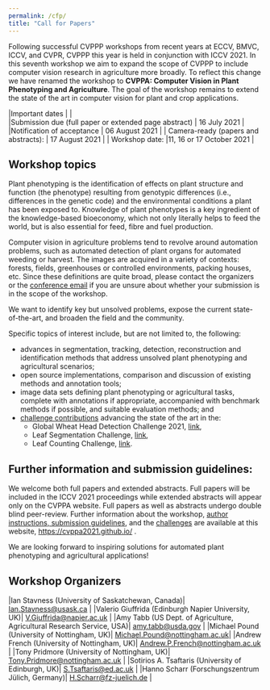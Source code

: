 ```yaml
---
permalink: /cfp/
title: "Call for Papers"
---
```



Following successful CVPPP workshops from recent years at ECCV, BMVC, ICCV, and CVPR, CVPPP this year is held in conjunction with ICCV 2021. In this seventh workshop we aim to expand the scope of CVPPP to include computer vision research in agriculture more broadly. To reflect this change we have renamed the workshop to **CVPPA: Computer Vision in Plant Phenotyping and Agriculture**. The goal of the workshop remains to extend the state of the art in computer vision for plant and crop applications. 

|Important dates       |       |      
|Submission due (full paper or extended page abstract) |   16 July 2021 |
|Notification of acceptance |  06 August 2021 |
| Camera-ready (papers and abstracts): | 17 August 2021 |
| Workshop date: |11, 16 or 17 October 2021 |
 
## Workshop topics
 
Plant phenotyping is the identification of effects on plant structure and function (the phenotype) resulting from genotypic differences (i.e., differences in the genetic code) and the environmental conditions a plant has been exposed to. Knowledge of plant phenotypes is a key ingredient of the knowledge-based bioeconomy, which not only literally helps to feed the world, but is also essential for feed, fibre and fuel production. 
 
Computer vision in agriculture problems tend to revolve around automation problems, such as automated detection of plant organs for automated weeding or harvest. The images are acquired in a variety of contexts: forests, fields, greenhouses or controlled environments, packing houses, etc. Since these definitions are quite broad, please contact the organizers or the [conference email](mailto:cvppp2021@gmail.com) if you are unsure about whether your submission is in the scope of the workshop. 

We want to identify key but unsolved problems, expose the current state-of-the-art, and broaden the field and the community. 
 
Specific topics of interest include, but are not limited to, the following: 
 
- advances in segmentation, tracking, detection, reconstruction and identification methods that address unsolved plant phenotyping and agricultural scenarios; 
-  open source implementations, comparison and discussion of existing methods and annotation tools; 
-  image data sets defining plant phenotyping or agricultural tasks, complete with annotations if appropriate, accompanied with benchmark methods if possible, and suitable evaluation methods; and 
-  [challenge contributions](/challenges) advancing the state of the art in the: 
   - Global Wheat Head Detection Challenge 2021, [link](http://www.global-wheat.com/),
   - Leaf Segmentation Challenge, [link](https://www.plant-phenotyping.org/CVPPP2017-challenge),  
   - Leaf Counting Challenge, [link](https://data-challenges.fz-juelich.de/web/challenges/challengepage/85/overview). 
 
 
## Further information and submission guidelines: 
 
We welcome both full papers and extended abstracts. Full papers will be included in the ICCV 2021 proceedings while extended abstracts will appear only on the CVPPA website. Full papers as well as abstracts undergo double blind peer-review. Further information about the workshop, [author instructions, submission guidelines](/authors/), and the [challenges](/challenges/) are available at this website, https://cvppa2021.github.io/ . 
 
We are looking forward to inspiring solutions for automated plant phenotyping and agricultural applications! 
 
 
## Workshop Organizers
 
|Ian Stavness (University of Saskatchewan, Canada)| Ian.Stavness@usask.ca |
|Valerio Giuffrida (Edinburgh Napier University, UK)| V.Giuffrida@napier.ac.uk |
|Amy Tabb (US Dept. of Agriculture, Agricultural Research Service, USA)| amy.tabb@usda.gov |
|Michael Pound (University of Nottingham, UK)| Michael.Pound@nottingham.ac.uk| 
|Andrew French (University of Nottingham, UK)| Andrew.P.French@nottingham.ac.uk |
|Tony Pridmore (University of Nottingham, UK)| Tony.Pridmore@nottingham.ac.uk |
|Sotirios A. Tsaftaris (University of Edinburgh, UK)| S.Tsaftaris@ed.ac.uk |
|Hanno Scharr (Forschungszentrum Jülich, Germany)| H.Scharr@fz-juelich.de |

